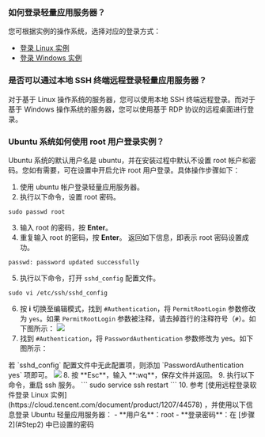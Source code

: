 [](id:Q4)
### 如何登录轻量应用服务器？
您可根据实例的操作系统，选择对应的登录方式：
 - [登录 Linux 实例](https://cloud.tencent.com/document/product/1207/44609)
 - [登录 Windows 实例](https://cloud.tencent.com/document/product/1207/44610)

[](id:Q11)
### 是否可以通过本地 SSH 终端远程登录轻量应用服务器？
对于基于 Linux 操作系统的服务器，您可以使用本地 SSH 终端远程登录。而对于基于 Windows 操作系统的服务器，您可以使用基于 RDP 协议的远程桌面进行登录。

[](id:Q34)
### Ubuntu 系统如何使用 root 用户登录实例？
Ubuntu 系统的默认用户名是 ubuntu，并在安装过程中默认不设置 root 帐户和密码。您如有需要，可在设置中开启允许 root 用户登录。具体操作步骤如下：
1. 使用 ubuntu 帐户登录轻量应用服务器。
2. [](id:Step2)执行以下命令，设置 root 密码。
```
sudo passwd root
```
3. 输入 root 的密码，按 **Enter**。
4. 重复输入 root 的密码，按 **Enter**。
返回如下信息，即表示 root 密码设置成功。
```
passwd: password updated successfully
```
5. 执行以下命令，打开 `sshd_config` 配置文件。
```
sudo vi /etc/ssh/sshd_config 
```
6. 按 **i** 切换至编辑模式，找到 `#Authentication`，将 `PermitRootLogin` 参数修改为 `yes`。如果 `PermitRootLogin` 参数被注释，请去掉首行的注释符号（`#`）。如下图所示：
![](https://main.qcloudimg.com/raw/e3d9dd2e362616a8bc25f8793a403cba.png)
7. 找到 `#Authentication`，将 `PasswordAuthentication` 参数修改为 yes。如下图所示：
<dx-alert infotype="explain" title="">
若 `sshd_config` 配置文件中无此配置项，则添加 `PasswordAuthentication yes` 项即可。
</dx-alert>
<img src="https://main.qcloudimg.com/raw/29ebeedf5f50279aa67974784d6140af.png"/>
8. 按 **Esc**，输入 **:wq**，保存文件并返回。
9. 执行以下命令，重启 ssh 服务。
```
sudo service ssh restart
```
10. 参考 [使用远程登录软件登录 Linux 实例](https://cloud.tencent.com/document/product/1207/44578) ，并使用以下信息登录 Ubuntu 轻量应用服务器：
 - **用户名**：root
 - **登录密码**：在 [步骤2](#Step2) 中已设置的密码
